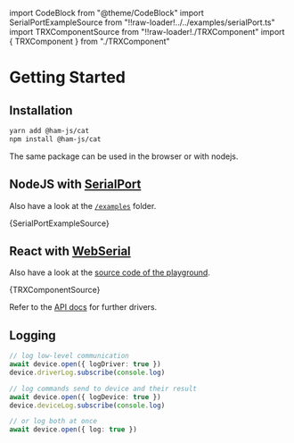 import CodeBlock from "@theme/CodeBlock"
import SerialPortExampleSource from "!!raw-loader!../../examples/serialPort.ts"
import TRXComponentSource from "!!raw-loader!./TRXComponent"
import { TRXComponent } from "./TRXComponent"

# Getting Started

## Installation

```bash
yarn add @ham-js/cat
npm install @ham-js/cat
```

The same package can be used in the browser or with nodejs.

## NodeJS with [SerialPort](http://serialport.io/)

Also have a look at the [`/examples`](https://github.com/ham-js/cat/tree/main/examples) folder.

<CodeBlock language="typescript">{SerialPortExampleSource}</CodeBlock>

## React with [WebSerial](https://developer.mozilla.org/en-US/docs/Web/API/Web_Serial_API)

Also have a look at the [source code of the playground](https://github.com/ham-js/cat/tree/main/docs/docs/playground).

<CodeBlock language="typescript">{TRXComponentSource}</CodeBlock>

<div className="reactExample">
  <TRXComponent />
</div>

Refer to the [API docs](/cat/docs/api) for further drivers.

## Logging

```typescript
// log low-level communication
await device.open({ logDriver: true })
device.driverLog.subscribe(console.log)

// log commands send to device and their result
await device.open({ logDevice: true })
device.deviceLog.subscribe(console.log)

// or log both at once
await device.open({ log: true })
```
